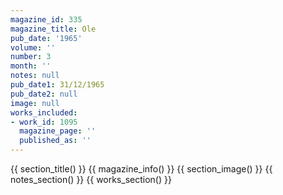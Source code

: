 ```yaml
---
magazine_id: 335
magazine_title: Ole
pub_date: '1965'
volume: ''
number: 3
month: ''
notes: null
pub_date1: 31/12/1965
pub_date2: null
image: null
works_included:
- work_id: 1095
  magazine_page: ''
  published_as: ''
---
```


{{ section_title() }}
{{ magazine_info() }}
{{ section_image() }}
{{ notes_section() }}
{{ works_section() }}

